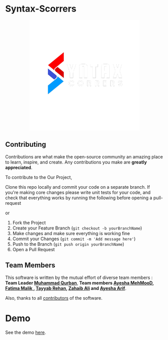 ﻿# Syntax-Scorrers
 
 <div align="center">
  <img src="https://raw.githubusercontent.com/mqurban/Syntax-Scorrers/main/Scorrers.webp"/>
 </div>

 ## Contributing 

Contributions are what make the open-source community an amazing place to learn, inspire, and create. Any contributions you make are **greatly appreciated**.

To contribute to the Our Project, 

Clone this repo locally and commit your code on a separate branch.
If you're making core changes please write unit tests for your code, and check that everything works by running the following before opening a pull-request

or 

1. Fork the Project
2. Create your Feature Branch (`git checkout -b yourBranchName`)
3. Make changes and make sure everything is working fine
4. Commit your Changes (`git commit -m 'Add message here'`)
5. Push to the Branch (`git push origin yourBranchName`)
6. Open a Pull Request


 ## Team Members
This software is written by the mutual effort of diverse team members :
**Team Leader [Muhammad Qurban](https://www.linkedin.com/in/mr-qurban/)**,
**Team members [Ayesha MehMooD](https://www.linkedin.com/in/ayesha-mehmood-9264a228b),
[Fatima Malik ](https://www.linkedin.com/in/fatima-malik99/),
[Tayyab Rehan](https://www.linkedin.com/in/tayyab-rehan11),
[Zahaib Ali](http://linkedin.com/in/zahaibali) and
[Ayesha Arif](https://www.linkedin.com/in/ayesha-arif-a760a6217/)**.

Also, thanks to all [contributors](https://github.com/mqurban/Syntax-Scorrers/graphs/contributors) of the software.
 
 # Demo 

 See the demo [here](https://youtu.be/q8M74Zzyd5I?feature=shared).


 
 
 

